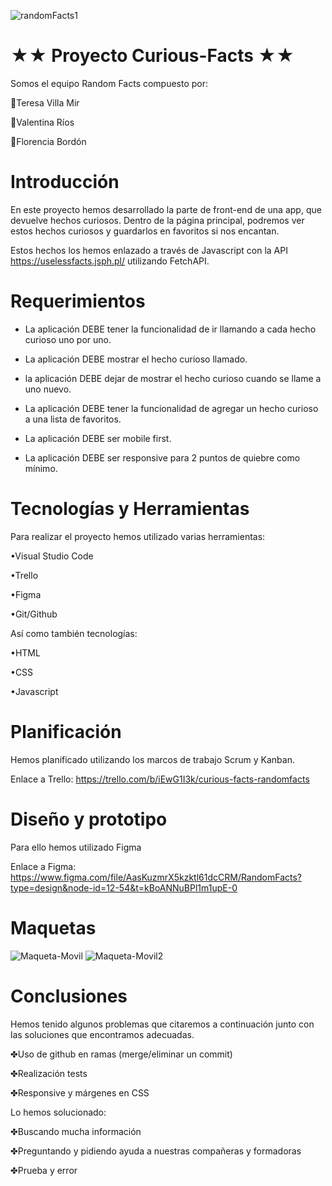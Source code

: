 ![randomFacts1](https://github.com/florienborg/Curious-Facts/assets/131755081/c8a729ff-8ac7-4502-bf7b-c02191b75241)


# ★★ Proyecto Curious-Facts ★★
Somos el equipo Random Facts compuesto por:

 💠Teresa Villa Mir

 💠Valentina Ríos

 💠Florencia Bordón

# Introducción
En este proyecto hemos desarrollado la parte de front-end de una app, que devuelve hechos curiosos.
Dentro de la página principal, podremos ver estos hechos curiosos y guardarlos en favoritos si nos encantan.

Estos hechos los hemos enlazado a través de Javascript con la API https://uselessfacts.jsph.pl/ utilizando FetchAPI.

# Requerimientos

- La aplicación DEBE tener la funcionalidad de ir llamando a cada hecho curioso uno por uno.

- La aplicación DEBE mostrar el hecho curioso llamado.

- la aplicación DEBE dejar de mostrar el hecho curioso cuando se llame a uno nuevo.

- La aplicación DEBE tener la funcionalidad de agregar un hecho curioso a una lista de favoritos.

- La aplicación DEBE ser mobile first.

- La aplicación DEBE ser responsive para 2 puntos de quiebre como mínimo.


# Tecnologías y Herramientas

Para realizar el proyecto hemos utilizado varias herramientas:

•Visual Studio Code

•Trello

•Figma

•Git/Github


Así como también tecnologías:

•HTML 

•CSS

•Javascript



# Planificación
Hemos planificado utilizando los marcos de trabajo Scrum y Kanban.

Enlace a Trello: https://trello.com/b/iEwG1I3k/curious-facts-randomfacts

# Diseño y prototipo
Para ello hemos utilizado Figma

Enlace a Figma: https://www.figma.com/file/AasKuzmrX5kzktl61dcCRM/RandomFacts?type=design&node-id=12-54&t=kBoANNuBPl1m1upE-0

# Maquetas

![Maqueta-Movil](https://github.com/florienborg/Curious-Facts/assets/131755081/95184baa-5053-4389-9d84-209337f76923)
![Maqueta-Movil2](https://github.com/florienborg/Curious-Facts/assets/131755081/6df6c9c6-4e45-4079-a2e2-dd4904c3216f)


# Conclusiones

Hemos tenido algunos problemas que citaremos a continuación junto con las soluciones que encontramos adecuadas.

✤Uso de github en ramas (merge/eliminar un commit)

✤Realización tests

✤Responsive y márgenes en CSS



Lo hemos solucionado:

✤Buscando mucha información

✤Preguntando y pidiendo ayuda a nuestras compañeras y formadoras 

✤Prueba y error




